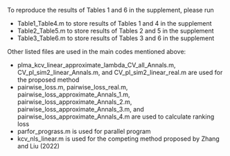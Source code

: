 To reproduce the results of Tables 1 and 6 in the supplement, please run

- Table1_Table4.m to store results of Tables 1 and 4 in the supplement
- Table2_Table5.m to store results of Tables 2 and 5 in the supplement
- Table3_Table6.m to store results of Tables 3 and 6 in the supplement

Other listed files are used in the main codes mentioned above:

- plma_kcv_linear_approximate_lambda_CV_all_Annals.m, CV_pl_sim2_linear_Annals.m, and CV_pl_sim2_linear_real.m are used for the proposed method
- pairwise_loss.m, pairwise_loss_real.m, pairwise_loss_approximate_Annals_1.m, pairwise_loss_approximate_Annals_2.m, pairwise_loss_approximate_Annals_3.m, and pairwise_loss_approximate_Annals_4.m are used to calculate ranking loss
- parfor_prograss.m is used for parallel program
- kcv_nls_linear.m is used for the competing method proposed by Zhang and Liu (2022)
